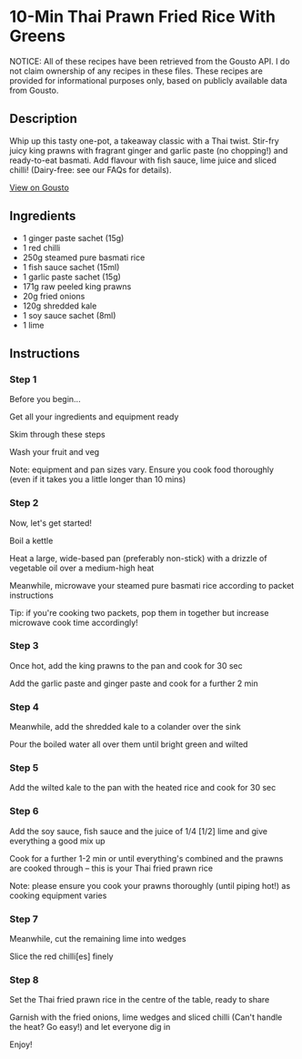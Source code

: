 # 10-Min Thai Prawn Fried Rice With Greens

NOTICE: All of these recipes have been retrieved from the Gousto API. I do not claim ownership of any recipes in these files. These recipes are provided for informational purposes only, based on publicly available data from Gousto.

## Description

Whip up this tasty one-pot, a takeaway classic with a Thai twist. Stir-fry juicy king prawns with fragrant ginger and garlic paste (no chopping!) and ready-to-eat basmati. Add flavour with fish sauce, lime juice and sliced chilli! (Dairy-free: see our FAQs for details).

[View on Gousto](https://www.gousto.co.uk/recipes/cookbook/10-min-thai-prawn-fried-rice-with-greens)

## Ingredients

- 1 ginger paste sachet (15g)
- 1 red chilli
- 250g steamed pure basmati rice
- 1 fish sauce sachet (15ml)
- 1 garlic paste sachet (15g)
- 171g raw peeled king prawns
- 20g fried onions
- 120g shredded kale
- 1 soy sauce sachet (8ml)
- 1 lime

## Instructions


### Step 1

Before you begin...


Get all your ingredients and equipment ready


Skim through these steps


Wash your fruit and veg


Note: equipment and pan sizes vary. Ensure you cook food thoroughly (even if it takes you a little longer than 10 mins)


### Step 2

Now, let's get started!


Boil a kettle


Heat a large, wide-based pan (preferably non-stick) with a drizzle of vegetable oil over a medium-high heat


Meanwhile, microwave your&nbsp;steamed pure basmati rice&nbsp;according to packet instructions


Tip: if you're cooking two packets, pop them in together but increase microwave cook time accordingly!


### Step 3

Once hot, add the king prawns&nbsp;to the pan and cook for 30 sec


Add the garlic paste and ginger paste and cook for a further 2 min


### Step 4

Meanwhile, add the&nbsp;shredded kale&nbsp;to a colander over the sink


Pour the&nbsp;boiled water&nbsp;all over them until bright green and wilted&nbsp;


### Step 5

Add the wilted kale&nbsp;to the pan with the heated rice and cook for 30 sec


### Step 6

Add the&nbsp;soy sauce,&nbsp;fish sauce&nbsp;and the juice of 1/4<span class="text-danger">&nbsp;[1/2]</span>&nbsp;lime&nbsp;and give everything a good mix up


Cook for a further 1-2 min or until everything's combined and the prawns are cooked through &ndash; this is your&nbsp;Thai fried prawn rice


Note: please ensure you cook your prawns thoroughly (until piping hot!) as cooking equipment varies


### Step 7

Meanwhile, cut the remaining lime into wedges


Slice the red&nbsp;chilli<span class="text-danger">[es]</span> finely

### Step 8

Set the Thai fried prawn rice in the centre of the table, ready to share


Garnish with the fried&nbsp;onions, lime wedges and sliced chilli&nbsp;(Can't handle the heat? Go easy!) and let everyone dig in


Enjoy!


&nbsp;

